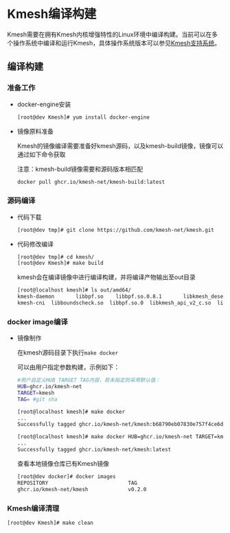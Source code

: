 # Kmesh编译构建

Kmesh需要在拥有Kmesh内核增强特性的Linux环境中编译构建。当前可以在多个操作系统中编译和运行Kmesh，具体操作系统版本可以参见[Kmesh支持系统](kmesh_support-zh.md)。

## 编译构建

### 准备工作

- docker-engine安装

  ```sh
  [root@dev Kmesh]# yum install docker-engine
  ```

- 镜像原料准备

  Kmesh的镜像编译需要准备好kmesh源码，以及kmesh-build镜像，镜像可以通过如下命令获取

  注意：kmesh-build镜像需要和源码版本相匹配
  
  ```bash
  docker pull ghcr.io/kmesh-net/kmesh-build:latest
  ```

### 源码编译

- 代码下载

  ```sh
  [root@dev tmp]# git clone https://github.com/kmesh-net/kmesh.git
  ```

- 代码修改编译

  ```sh
  [root@dev tmp]# cd kmesh/
  [root@dev Kmesh]# make build
  ```

  kmesh会在编译镜像中进行编译构建，并将编译产物输出至out目录

  ```bash
  [root@localhost kmesh]# ls out/amd64/
  kmesh-daemon       libbpf.so    libbpf.so.0.8.1       libkmesh_deserial.so  libprotobuf-c.so.1      mdacore
  kmesh-cni  libboundscheck.so  libbpf.so.0  libkmesh_api_v2_c.so  libprotobuf-c.so      libprotobuf-c.so.1.0.0
  ```

### docker image编译

- 镜像制作

  在kmesh源码目录下执行`make docker`

  可以由用户指定参数构建，示例如下：

  ```bash
  #用户自定义HUB TARGET TAG内容，若未指定则采用默认值：
  HUB=ghcr.io/kmesh-net
  TARGET=kmesh
  TAG= #git sha
  
  [root@localhost kmesh]# make docker
  ...
  Successfully tagged ghcr.io/kmesh-net/kmesh:b68790eb07830e757f4ce6d1c478d0046ee79730
  
  [root@localhost kmesh]# make docker HUB=ghcr.io/kmesh-net TARGET=kmesh TAG=latest
  ...
  Successfully tagged ghcr.io/kmesh-net/kmesh:latest
  ```
  
  查看本地镜像仓库已有Kmesh镜像
  
  ```sh
  [root@dev docker]# docker images
  REPOSITORY                          TAG                                        IMAGE ID            CREATED             SIZE
  ghcr.io/kmesh-net/kmesh             v0.2.0                                     71aec5898c44        10 days ago         457MB
  ```
  
### Kmesh编译清理

  ```sh
  [root@dev Kmesh]# make clean
  ```

